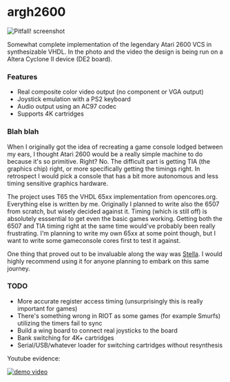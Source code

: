 argh2600
========
![Pitfall! screenshot](https://dl.dropboxusercontent.com/u/15525442/atari.jpg)

Somewhat complete implementation of the legendary Atari 2600 VCS in synthesizable VHDL. In the photo and the video the design is being run on a Altera Cyclone II device (DE2 board). 

### Features
* Real composite color video output (no component or VGA output)
* Joystick emulation with a PS2 keyboard
* Audio output using an AC97 codec
* Supports 4K cartridges

### Blah blah
When I originally got the idea of recreating a game console lodged between my ears, I thought Atari 2600 would be a really simple machine to do because it's so primitive. Right? No. The difficult part is getting TIA (the graphics chip) right, or more specifically getting the timings right. In retrospect I would pick a console that has a bit more autonomous and less timing sensitive graphics hardware.

The project uses T65 the VHDL 65xx implementation from opencores.org. Everything else is written by me. Originally I planned to write also the 6507 from scratch, but wisely decided against it. Timing (which is still off) is absolutely esssential to get even the basic games working. Getting both the 6507 and TIA timing right at the same time would've probably been really frustrating. I'm planning to write my own 65xx at some point though, but I want to write some gameconsole cores first to test it against.

One thing that proved out to be invaluable along the way was [Stella](http://stella.sourceforge.net/). I would highly recommend using it for anyone planning to embark on this same journey.

### TODO
* More accurate register access timing (unsurprisingly this is really important for games)
* There's something wrong in RIOT as some games (for example Smurfs) utilizing the timers fail to sync
* Build a wing board to connect real joysticks to the board
* Bank switching for 4K+ cartridges
* Serial/USB/whatever loader for switching cartridges without resynthesis



Youtube evidence:

[![demo video](http://img.youtube.com/vi/2uOF36kC1Qw/0.jpg)](http://www.youtube.com/watch?v=2uOF36kC1Qw)
